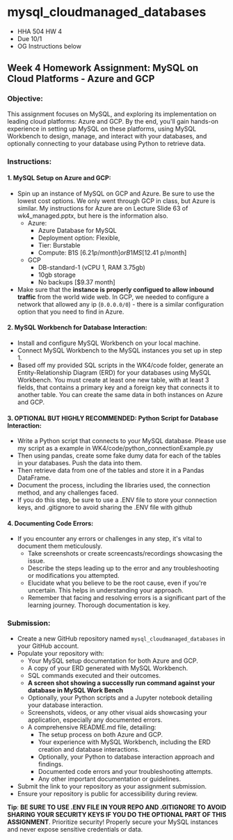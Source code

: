# mysql_cloudmanaged_databases
* HHA 504 HW 4
* Due 10/1
* OG Instructions below
## **Week 4 Homework Assignment: MySQL on Cloud Platforms - Azure and GCP**

### **Objective**:
This assignment focuses on MySQL, and exploring its implementation on leading cloud platforms: Azure and GCP. By the end, you'll gain hands-on experience in setting up MySQL on these platforms, using MySQL Workbench to design, manage, and interact with your databases, and optionally connecting to your database using Python to retrieve data.

### **Instructions**:

#### **1. MySQL Setup on Azure and GCP**:
- Spin up an instance of MySQL on GCP and Azure. Be sure to use the lowest cost options. We only went through GCP in class, but Azure is similar. My instructions for Azure are on Lecture Slide 63 of wk4_managed.pptx, but here is the information also.
  - Azure: 
    - Azure Database for MySQL
    - Deployment option: Flexible, 
    - Tier: Burstable
    - Compute: B1S [$6.21 p/month] or B1MS [$12.41 p/month]
  - GCP 
    - DB-standard-1 (vCPU 1, RAM 3.75gb)
    - 10gb storage
    - No backups [$9.37 month]
- Make sure that the **instance is properly configued to allow inbound traffic** from the world wide web. In GCP, we needed to configure a network that allowed any ip (`0.0.0.0/0`) - there is a similar configuration option that you need to find in Azure. 

#### **2. MySQL Workbench for Database Interaction**:
- Install and configure MySQL Workbench on your local machine.
- Connect MySQL Workbench to the MySQL instances you set up in step 1.
- Based off my provided SQL scripts in the WK4/code folder, generate an Entity-Relationship Diagram (ERD) for your databases using MySQL Workbench. You must create at least one new table, with at least 3 fields, that contains a primary key and a foreign key that connects it to another table. You can create the same data in both instances on Azure and GCP. 

#### **3. OPTIONAL BUT HIGHLY RECOMMENDED: Python Script for Database Interaction**:
- Write a Python script that connects to your MySQL database. Please use my script as a example in WK4/code/python_connectionExample.py 
- Then using pandas, create some fake dumy data for each of the tables in your databases. Push the data into them. 
- Then retrieve data from one of the tables and store it in a Pandas DataFrame.
- Document the process, including the libraries used, the connection method, and any challenges faced.
- If you do this step, be sure to use a .ENV file to store your connection keys, and .gitignore to avoid sharing the .ENV file with github

#### **4. Documenting Code Errors**:
- If you encounter any errors or challenges in any step, it's vital to document them meticulously.
  - Take screenshots or create screencasts/recordings showcasing the issue.
  - Describe the steps leading up to the error and any troubleshooting or modifications you attempted.
  - Elucidate what you believe to be the root cause, even if you're uncertain. This helps in understanding your approach.
  - Remember that facing and resolving errors is a significant part of the learning journey. Thorough documentation is key.

### **Submission**:
- Create a new GitHub repository named `mysql_cloudmanaged_databases` in your GitHub account.
- Populate your repository with:
  - Your MySQL setup documentation for both Azure and GCP.
  - A copy of your ERD generated with MySQL Workbench.
  - SQL commands executed and their outcomes.
  - **A screen shot showing a successlly run command against your database in MySQL Work Bench**
  - Optionally, your Python scripts and a Jupyter notebook detailing your database interaction.
  - Screenshots, videos, or any other visual aids showcasing your application, especially any documented errors.
  - A comprehensive README.md file, detailing:
    - The setup process on both Azure and GCP.
    - Your experience with MySQL Workbench, including the ERD creation and database interactions.
    - Optionally, your Python to database interaction approach and findings.
    - Documented code errors and your troubleshooting attempts.
    - Any other important documentation or guidelines.
- Submit the link to your repository as your assignment submission.
- Ensure your repository is public for accessibility during review.

**Tip**:  **BE SURE TO USE .ENV FILE IN YOUR REPO AND .GITIGNORE TO AVOID SHARING YOUR SECURITY KEYS IF YOU DO THE OPTIONAL PART OF THIS ASSIGNMENT**. Prioritize security! Properly secure your MySQL instances and never expose sensitive credentials or data.
